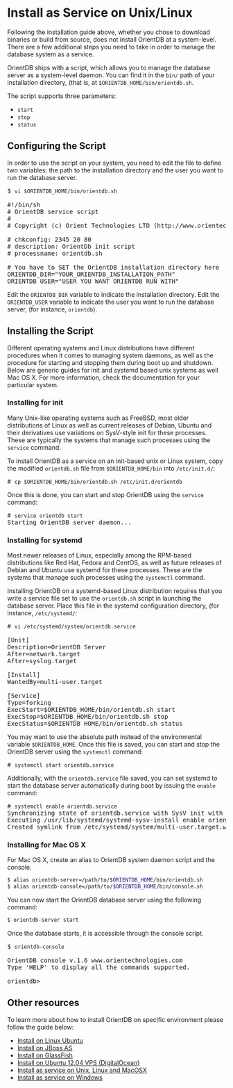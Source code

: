 <!-- proofread 2015-11-26 SAM -->

# Install as Service on Unix/Linux

Following the installation guide above, whether you chose to download binaries or build from source, does not install OrientDB at a system-level.  There are a few additional steps you need to take in order to manage the database system as a service.

OrientDB ships with a script, which allows you to manage the database server as a system-level daemon.  You can find it in the `bin/` path of your installation directory, (that is, at `$ORIENTDB_HOME/bin/orientdb.sh`.  

The script supports three parameters: 
- `start`
- `stop`
- `status`

## Configuring the Script

In order to use the script on your system, you need to edit the file to define two variables: the path to the installation directory and the user you want to run the database server.

<pre>
$ <code class="lang-sh userinput">vi $ORIENTDB_HOME/bin/orientdb.sh</code>

#!/bin/sh
# OrientDB service script
#
# Copyright (c) Orient Technologies LTD (http://www.orientechnologies.com)

# chkconfig: 2345 20 80
# description: OrientDb init script
# processname: orientdb.sh

# You have to SET the OrientDB installation directory here
ORIENTDB_DIR="YOUR_ORIENTDB_INSTALLATION_PATH"
ORIENTDB_USER="USER_YOU_WANT_ORIENTDB_RUN_WITH"
</pre>

Edit the `ORIENTDB_DIR` variable to indicate the installation directory.  Edit the `ORIENTDB_USER` variable to indicate the user you want to run the database server, (for instance, `orientdb`).

## Installing the Script

Different operating systems and Linux distributions have different procedures when it comes to managing system daemons, as well as the procedure for starting and stopping them during boot up and shutdown.  Below are generic guides for init and systemd based unix systems as well Mac OS X.  For more information, check the documentation for your particular system.

### Installing for init

Many Unix-like operating systems such as FreeBSD, most older distributions of Linux as well as current releases of Debian, Ubuntu and their derivatives use variations on SysV-style init for these processes.  These are typically the systems that manage such processes using the `service` command.

To install OrientDB as a service on an init-based unix or Linux system, copy the modified `orientdb.sh` file from `$ORIENTDB_HOME/bin` into `/etc/init.d/`:

<pre>
# <code class="lang-sh userinput">cp $ORIENTDB_HOME/bin/orientdb.sh /etc/init.d/orientdb</code>
</pre>

Once this is done, you can start and stop OrientDB using the `service` command:

<pre>
# <code class="lang-sh userinput">service orientdb start</code>
Starting OrientDB server daemon...
</pre>


### Installing for systemd

Most newer releases of Linux, especially among the RPM-based distributions like Red Hat, Fedora and CentOS, as well as future releases of Debian and Ubuntu use systemd for these processes.  These are the systems that manage such processes using the `systemctl` command.

Installing OrientDB on a systemd-based Linux distribution requires that you write a service file set to use the `orientdb.sh` script in launching the database server.  Place this file in the systemd configuration directory, (for instance, `/etc/systemd/`:

<pre>
# <code class="lang-sh userinput">vi /etc/systemd/system/orientdb.service</code>

[Unit]
Description=OrientDB Server
After=network.target
After=syslog.target

[Install]
WantedBy=multi-user.target

[Service]
Type=forking
ExecStart=$ORIENTDB_HOME/bin/orientdb.sh start
ExecStop=$ORIENTDB_HOME/bin/orientdb.sh stop
ExecStatus=$ORIENTDB_HOME/bin/orientdb.sh status
</pre>

You may want to use the absolute path instead of the environmental variable `$ORIENTDB_HOME`.  Once this file is saved, you can start and stop the OrientDB server using the `systemctl` command:

<pre>
# <code class="lang-sh userinput">systemctl start orientdb.service</code>
</pre>

Additionally, with the `orientdb.service` file saved, you can set systemd to start the database server automatically during boot by issuing the `enable` command:

<pre>
# <code class="lang-sh userinput">systemctl enable orientdb.service</code>
Synchronizing state of orientdb.service with SysV init with /usr/lib/systemd/systemd-sysv-install...
Executing /usr/lib/systemd/systemd-sysv-install enable orientdb
Created symlink from /etc/systemd/system/multi-user.target.wants/orientdb.service to /etc/systemd/system/orientdb.service.
</pre>


### Installing for Mac OS X

For Mac OS X, create an alias to OrientDB system daemon script and the console.

```sh
$ alias orientdb-server=/path/to/$ORIENTDB_HOME/bin/orientdb.sh
$ alias orientdb-console=/path/to/$ORIENTDB_HOME/bin/console.sh
```

You can now start the OrientDB database server using the following command:

```sh
$ orientdb-server start
```

Once the database starts, it is accessible through the console script.

<pre>
$ <code class="lang-sh userinput">orientdb-console</code>

OrientDB console v.1.6 www.orientechnologies.com
Type 'HELP' to display all the commands supported.

orientdb>
</pre>


## Other resources

To learn more about how to install OrientDB on specific environment please follow the guide below:
- [Install on Linux Ubuntu](http://famvdploeg.com/blog/2013/01/setting-up-an-orientdb-server-on-ubuntu/)
- [Install on JBoss AS](http://team.ops4j.org/wiki/display/ORIENT/Installation+on+JBoss+AS)
- [Install on GlassFish](http://team.ops4j.org/wiki/display/ORIENT/Installation+on+GlassFish)
- [Install on Ubuntu 12.04 VPS (DigitalOcean)](https://www.digitalocean.com/community/articles/how-to-install-and-use-orientdb-on-an-ubuntu-12-04-vps)
- [Install as service on Unix, Linux and MacOSX](Unix-Service.md)
- [Install as service on Windows](Windows-Service.md)

